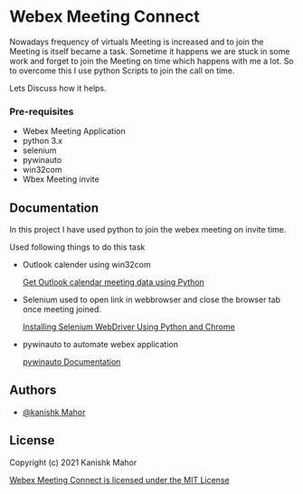 # Webex Meeting Connect 

Nowadays frequency of virtuals Meeting is increased and to join the Meeting is itself became a task. Sometime it happens we are stuck in some work and forget to join the Meeting on time which happens with me a lot. So to overcome this I use python Scripts to join the call on time.

Lets Discuss how it helps.

### Pre-requisites
- Webex Meeting Application
- python 3.x
- selenium
- pywinauto
- win32com
- Wbex Meeting invite

## Documentation

In this project I have used python to join the webex meeting on invite time.

Used following things to do this task

- Outlook calender using win32com 

  [Get Outlook calendar meeting data using Python](https://pythoninoffice.com/get-outlook-calendar-meeting-data-using-python/)

- Selenium used to open link in webbrowser and close the browser tab once meeting joined.

  [Installing Selenium WebDriver Using Python and Chrome](https://blog.testproject.io/2019/07/16/installing-selenium-webdriver-using-python-chrome/)

- pywinauto to automate webex application

  [pywinauto Documentation](https://buildmedia.readthedocs.org/media/pdf/pywinauto/latest/pywinauto.pdf)
  

## Authors

- [@kanishk Mahor](https://github.com/kanishk-mahor)

## License

Copyright (c) 2021 Kanishk Mahor

[Webex Meeting Connect is licensed under the MIT License](https://github.com/kanishk-mahor/Webex-Meeting-Connect/blob/master/LICENSE)

  